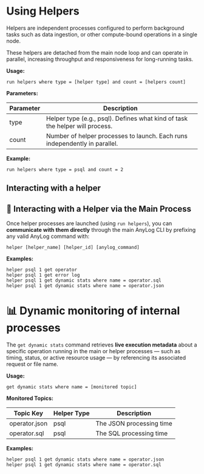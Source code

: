 # Using Helpers

Helpers are independent processes configured to perform background tasks such as data ingestion, or other compute-bound 
operations in a single node.

These helpers are detached from the main node loop and can operate in parallel, increasing throughput and responsiveness for long-running tasks.

**Usage:**
```anylog
run helpers where type = [helper type] and count = [helpers count]
```

**Parameters:**

| Parameter       | Description                                                                  |
|-----------------|------------------------------------------------------------------------------|
| type            | Helper type (e.g., psql). Defines what kind of task the helper will process. |
| count           | Number of helper processes to launch. Each runs independently in parallel.   |


**Example:**
```anylog
run helpers where type = psql and count = 2
```

## Interacting with a helper

## 🤝 Interacting with a Helper via the Main Process

Once helper processes are launched (using `run helpers`), you can **communicate with them directly** through the main
AnyLog CLI by prefixing any valid AnyLog command with:

```anylog
helper [helper_name] [helper_id] [anylog_command]
```

**Examples:**
```anylog
helper psql 1 get operator
helper psql 1 get error log
helper psql 1 get dynamic stats where name = operator.sql
helper psql 1 get dynamic stats where name = operator.json
```

# 📊 Dynamic monitoring of internal processes

The `get dynamic stats` command retrieves **live execution metadata** about a specific operation running in the main or helper processes
— such as timing, status, or active resource usage — by referencing its associated request or file name.


**Usage:**
```anylog
get dynamic stats where name = [monitored topic]
```

**Monitored Topics:**

| Topic Key     | Helper Type | Description              |
|---------------|-------------|--------------------------|
| operator.json | psql        | The JSON processing time |
| operator.sql  | psql        | The SQL processing time  |


**Examples:**
```anylog
helper psql 1 get dynamic stats where name = operator.json
helper psql 1 get dynamic stats where name = operator.sql
```




